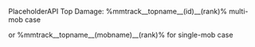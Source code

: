 PlaceholderAPI Top Damage:
%mmtrack__topname__(id)__(rank)% multi-mob case



or %mmtrack__topname__(mobname)__(rank)% for single-mob case
